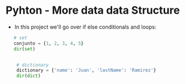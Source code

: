 # Pyhton - More data data Structure

- In this project we'll go over if else conditionals and loops:

```py
   # set 
   conjunto = {1, 2, 3, 4, 5}
   dir(set)


    # dictionary
    dictionary = {'name': 'Juan', 'lastName': 'Ramirez'}
    dir(dict)
```
